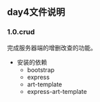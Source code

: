 ## day4文件说明

### 1.0.crud
完成服务器端的增删改查的功能。

- 安装的依赖
  - bootstrap
  - express
  - art-template
  - express-art-template